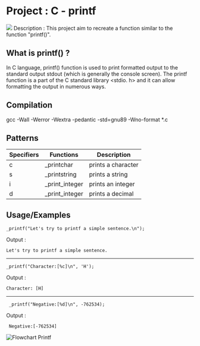 # Project : C - printf
![](https://imgur.com/ZdbB0Pf.png)
Description : 
This project aim to recreate a function similar to the function "printf()".

## What is printf() ?

In C language, printf() function is used to print formatted output to the standard output stdout (which is generally the console screen). The printf function is a part of the C standard library <stdio. h> and it can allow formatting the output in numerous ways.

## Compilation

gcc -Wall -Werror -Wextra -pedantic -std=gnu89 -Wno-format *.c

## Patterns

| Specifiers  | Functions   |Description |
| ----------- | ----------- |----------- |
| c      | _printchar       |prints a character |
| s  | _printstring       |prints a string |
| i  | _print_integer        |prints an integer |
| d  | _print_integer        |prints a decimal |

## Usage/Examples

```code
_printf("Let's try to printf a simple sentence.\n");
```
Output :
```code
Let's try to printf a simple sentence.
```
---------------------------------------------------
```code
_printf("Character:[%c]\n", 'H');
```
Output :
```code
Character: [H]
```
---------------------------------------------------
```code
 _printf("Negative:[%d]\n", -762534);
```
Output :
```code
 Negative:[-762534]
```
![Flowchart Printf](https://github.com/Jlaborne/holbertonschool-printf/assets/147745163/9f693d8b-992d-40d2-ad06-8e93e6f53a5e)

